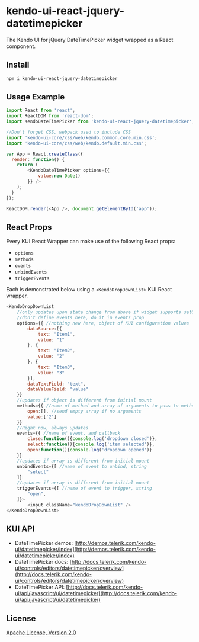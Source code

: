 # kendo-ui-react-jquery-datetimepicker

The Kendo UI for jQuery DateTimePicker widget wrapped as a React component.

## Install

```bash
npm i kendo-ui-react-jquery-datetimepicker
```

## Usage Example

```javascript
import React from 'react';
import ReactDOM from 'react-dom';
import KendoDateTimePicker from 'kendo-ui-react-jquery-datetimepicker';

//Don't forget CSS, webpack used to include CSS
import 'kendo-ui-core/css/web/kendo.common.core.min.css';
import 'kendo-ui-core/css/web/kendo.default.min.css';

var App = React.createClass({
  render: function() {
	return (
		<KendoDateTimePicker options={{
			value:new Date()
		}} />
	);
  }
});

ReactDOM.render(<App />, document.getElementById('app'));
```

## React Props

Every KUI React Wrapper can make use of the following React props:

* `options`
* `methods`
* `events`
* `unbindEvents`
* `triggerEvents`

Each is demonstrated below using a `<KendoDropDownList>` KUI React wrapper.

```javascript
<KendoDropDownList
	//only updates upon state change from above if widget supports setOptions()
	//don't define events here, do it in events prop
	options={{ //nothing new here, object of KUI configuration values
		dataSource:[{
			text: "Item1",
			value: "1"
		}, {
			text: "Item2",
			value: "2"
		}, {
			text: "Item3",
			value: "3"
		}],
		dataTextField: "text",
		dataValueField: "value"
	}}
	//updates if object is different from initial mount
	methods={{ //name of method and array of arguments to pass to method
		open:[], //send empty array if no arguments
		value:['2']
	}}
	//Right now, always updates
	events={{ //name of event, and callback
		close:function(){console.log('dropdown closed')},
		select:function(){console.log('item selected')},
		open:function(){console.log('dropdown opened')}
	}}
	//updates if array is different from initial mount
	unbindEvents={[ //name of event to unbind, string
		"select"
	]}
	//updates if array is different from initial mount
	triggerEvents={[ //name of event to trigger, string
		"open",
	]}>
		<input className="kendoDropDownList" />
</KendoDropDownList>
```

## KUI API

* DateTimePicker demos: [http://demos.telerik.com/kendo-ui/datetimepicker/index](http://demos.telerik.com/kendo-ui/datetimepicker/index)
* DateTimePicker docs: [http://docs.telerik.com/kendo-ui/controls/editors/datetimepicker/overview](http://docs.telerik.com/kendo-ui/controls/editors/datetimepicker/overview)
* DateTimePicker API: [http://docs.telerik.com/kendo-ui/api/javascript/ui/datetimepicker](http://docs.telerik.com/kendo-ui/api/javascript/ui/datetimepicker)

## License

[Apache License, Version 2.0](http://www.apache.org/licenses/LICENSE-2.0)
